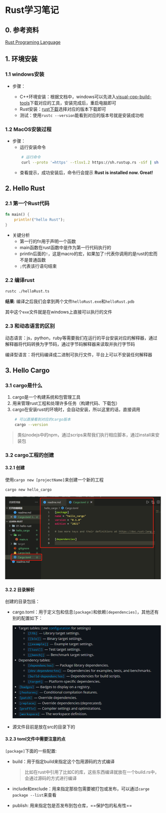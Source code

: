 # Rust学习笔记

## 0. 参考资料

[Rust Programing Language](https://doc.rust-lang.org/book/title-page.html)

## 1. 环境安装

### 1.1 windows安装

+ 步骤： 

  + C++环境安装：根据文档中，windows可以先进入[visual-cpp-build-tools](https://visualstudio.microsoft.com/zh-hans/visual-cpp-build-tools/)下载对应的工具，安装完成后，重启电脑即可
  + Rust安装：[rust下载](https://forge.rust-lang.org/infra/other-installation-methods.html)选择对应的版本下载即可
  + 测试：使用`rustc --version`能看到对应的版本号就是安装成功啦

### 1.2 MacOS安装过程

+ 步骤：
    + 运行安装命令
    ```bash
        # 运行命令
        curl --proto '=https' --tlsv1.2 https://sh.rustup.rs -sSf | sh
    ```
    + 查看提示，成功安装后，命令行会提示 **Rust is installed now. Great!**


## 2. Hello Rust

### 2.1 第一个Rust代码

```rust
fn main() {
    println!("hello Rust");
}
```

+ 关键分析
  + 第一行的fn用于声明一个函数
  + main函数在rust函数中是作为第一行代码执行的
  + println后面的`!`，这是macro的宏，如果加了`!`代表你调用的是rust的宏而不是普通函数
  + `;`代表该行语句结束

### 2.2 编译rust

```bash
rustc ./helloRust.ts
```

**结果**: 编译之后我们会拿到两个文件`helloRust.exe`和`helloRust.pdb`

其中这个`exe`文件就是在windows上直接可以执行的文件


### 2.3 和动态语言的区别

动态语言：js，python，ruby等需要我们在运行的平台安装对应的解释器，通过解释器将代码转换为字节码，通过字节码解释器来读取并执行字节码

编译型语言：将代码编译成二进制可执行文件，平台上可以不安装任何解释器


## 3. Hello Cargo

### 3.1 cargo是什么

  1. cargo是一个构建系统和包管理工具
  2. 用来管理rust工程和处理许多任务（构建代码、下载包）
  3. cargo在安装rust的环境时，会自动安装，所以这里的话，直接调用
     ```bash
      # 可以直接看到对应的cargo版本
      cargo --version
     ```
  > 类似nodejs中的npm，通过scrips来帮我们执行相应脚本，通过install来安装包

### 3.2 cargo工程的创建

#### 3.2.1 创建

使用`cargo new [projectName]`来创建一个新的工程
```bash
cargo new hello_cargo
```

![](./images/02-hello-rust.png)

#### 3.2.2 目录解析

创建的目录包括：

+ cargo.toml：用于定义包和信息`[package]`和依赖`[dependencies]`，其他还有别的配置如下：

  ![](.\images\03-hello-cargo-toml.png)

+ 源文件目前是放在src的目录下的

#### 3.2.3 toml文件中需要注意的点

`[package]`下面的一些配置:

+ build：用于指定build来指定这个包用源码的方式编译

  > 比如在rust中引用了比如C的库，这些东西编译就放在一个build.rs中，会通过源码的方式进行编译

+ include和exclude：用来指定那些包需要被打包或发布，可以通过`carge package --list`来查看

+ publish: 用来指定包是否发布到包仓库，==保护包的私有性==





